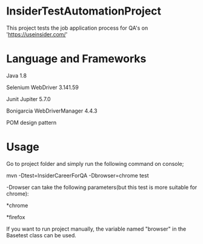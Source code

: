 # InsiderTestAutomationProject
 This project tests the job application process for QA's on 'https://useinsider.com/'
 
# Language and Frameworks

Java 1.8


Selenium WebDriver 3.141.59


Junit Jupiter 5.7.0


Bonigarcia WebDriverManager 4.4.3


POM design pattern


# Usage


Go to project folder and simply run the following command on console;


mvn -Dtest=InsiderCareerForQA -Dbrowser=chrome test


-Drowser can take the following parameters(but this test is more suitable for chrome):


*chrome


*firefox


If you want to run project manually, the variable named "browser" in the Basetest class can be used.




